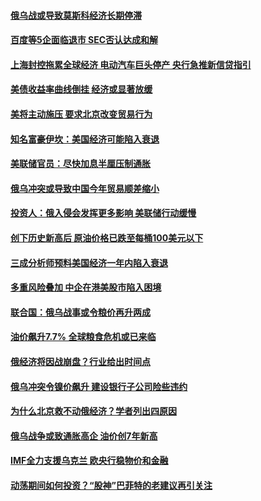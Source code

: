 #### [俄乌战或导致莫斯科经济长期停滞](../pages/soh7/608222.md?t=04010704) 
#### [百度等5企面临退市 SEC否认达成和解](../pages/soh7/608210.md?t=04010704) 
#### [上海封控拖累全球经济  电动汽车巨头停产  央行急推新信贷指引](../pages/soh7/607850.md?t=04010704) 
#### [美债收益率曲线倒挂 经济或显著放缓](../pages/soh7/607763.md?t=04010704) 
#### [美将主动施压 要求北京改变贸易行为](../pages/soh7/606629.md?t=04010704) 
#### [知名富豪伊坎：美国经济可能陷入衰退](../pages/soh7/605609.md?t=04010704) 
#### [美联储官员：尽快加息半厘压制通胀](../pages/soh7/604457.md?t=04010704) 
#### [俄乌冲突或导致中国今年贸易顺差缩小](../pages/soh7/604310.md?t=04010704) 
#### [投资人：俄入侵会发挥更多影响 美联储行动缓慢](../pages/soh7/604031.md?t=04010704) 
#### [创下历史新高后 原油价格已跌至每桶100美元以下](../pages/soh7/603722.md?t=04010704) 
#### [三成分析师预料美国经济一年内陷入衰退](../pages/soh7/603497.md?t=04010704) 
#### [多重风险叠加 中企在港美股市陷入困境](../pages/soh7/603344.md?t=04010704) 
#### [联合国：俄乌战事或令粮价再升两成](../pages/soh7/602366.md?t=04010704) 
#### [油价飙升7.7%   全球粮食危机或已来临](../pages/soh7/601249.md?t=04010704) 
#### [俄经济将因战崩盘？行业给出时间点](../pages/soh7/601033.md?t=04010704) 
#### [俄乌冲突令镍价飙升 建设银行子公司险些违约](../pages/soh7/601036.md?t=04010704) 
#### [为什么北京救不动俄经济？学者列出四原因](../pages/soh7/601042.md?t=04010704) 
#### [俄乌战争或致通胀高企 油价创7年新高](../pages/soh7/598777.md?t=04010704) 
#### [IMF全力支援乌克兰 欧央行稳物价和金融](../pages/soh7/597523.md?t=04010704) 
#### [动荡期间如何投资？“股神”巴菲特的老建议再引关注](../pages/soh7/597274.md?t=04010704) 

